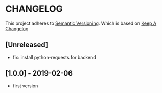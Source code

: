 # CHANGELOG

This project adheres to [Semantic Versioning](http://semver.org/).
Which is based on [Keep A Changelog](http://keepachangelog.com/)

## [Unreleased]
- fix: install python-requests for backend

## [1.0.0] - 2019-02-06
- first version
